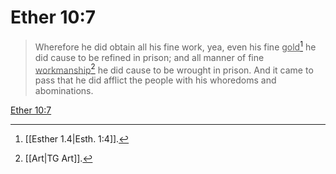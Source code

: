 # Ether 10:7

> Wherefore he did obtain all his fine work, yea, even his fine <u>gold</u>[^a] he did cause to be refined in prison; and all manner of fine <u>workmanship</u>[^b] he did cause to be wrought in prison. And it came to pass that he did afflict the people with his whoredoms and abominations.

[Ether 10:7](https://www.churchofjesuschrist.org/study/scriptures/bofm/ether/10?lang=eng&id=p7#p7)


[^a]: [[Esther 1.4|Esth. 1:4]].  
[^b]: [[Art|TG Art]].  

